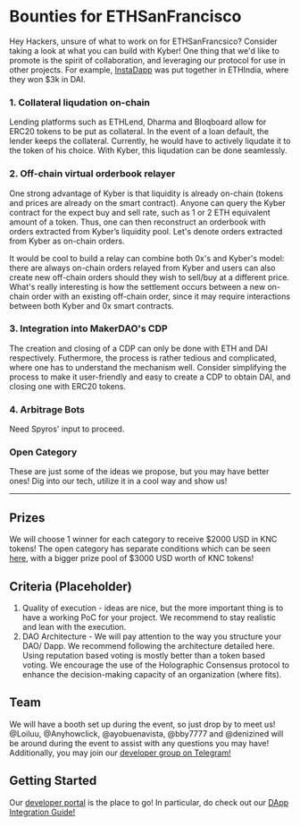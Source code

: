 # Bounties for ETHSanFrancisco
Hey Hackers, unsure of what to work on for ETHSanFrancsico? Consider taking a look at what you can build with Kyber! One thing that we'd like to promote is the spirit of collaboration, and leveraging our protocol for use in other projects. For example, [InstaDapp](https://ethindia.conteract.io/) was put together in ETHIndia, where they won $3k in DAI.

### 1. Collateral liqudation on-chain
Lending platforms such as ETHLend, Dharma and Bloqboard allow for ERC20 tokens to be put as collateral. In the event of a loan default, 
the lender keeps the collateral. Currently, he would have to actively liqudate it to the token of his choice. With Kyber, this liqudation can be done seamlessly.

### 2. Off-chain virtual orderbook relayer
One strong advantage of Kyber is that liquidity is already on-chain (tokens and prices are already on the smart contract). Anyone can query the Kyber contract for the expect buy and sell rate, such as 1 or 2 ETH equivalent amount of a token. Thus, one can then reconstruct an orderbook with orders extracted from Kyber’s liquidity pool. Let's denote orders extracted from Kyber as on-chain orders.

It would be cool to build a relay can combine both 0x's and Kyber's model: there are always on-chain orders relayed from Kyber and users can also create new off-chain orders should they wish to sell/buy at a different price. What's really interesting is how the settlement occurs between a new on-chain order with an existing off-chain order, since it may require interactions between both Kyber and 0x smart contracts.

### 3. Integration into MakerDAO's CDP
The creation and closing of a CDP can only be done with ETH and DAI respectively. Futhermore, the process is rather tedious and complicated, where one has to understand the mechanism well. Consider simplifying the process to make it user-friendly and easy to create a CDP to obtain DAI, and closing one with ERC20 tokens.

### 4. Arbitrage Bots
Need Spyros' input to proceed.

### Open Category
These are just some of the ideas we propose, but you may have better ones! Dig into our tech, utilize it in a cool way and show us!

---
## Prizes
We will choose 1 winner for each category to receive $2000 USD in KNC tokens!
The open category has separate conditions which can be seen [here](), with a bigger prize pool of $3000 USD worth of KNC tokens!

## Criteria (Placeholder)
1. Quality of execution - ideas are nice, but the more important thing is to have a working PoC for your project. We recommend to stay realistic and lean with the execution.
2. DAO Architecture - We will pay attention to the way you structure your DAO/ Dapp. We recommend following the architecture detailed here. Using reputation based voting is mostly better than a token based voting. We encourage the use of the Holographic Consensus protocol to enhance the decision-making capacity of an organization (where fits).

## Team
We will have a booth set up during the event, so just drop by to meet us! 
@Loiluu, @Anyhowclick, @ayobuenavista, @bby7777 and @denizined will be around during the event to assist with any questions you may have!
Additionally, you may join our [developer group on Telegram!](https://t.me/kyberdeveloper)

## Getting Started
Our [developer portal](https://developer.kyber.network/) is the place to go!
In particular, do check out our [DApp Integration Guide!](https://developer.kyber.network/docs/DappsGuide/)
